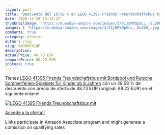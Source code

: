 ```yaml
---
layout: post
title: 'Descuento del 28.58 % en LEGO 41395 Friends Freundschaftsbus mit '
date: 2020-11-26 13:28:47
thumbnailImage: 'https://m.media-amazon.com/images/I/51jEMYQpSLL._SL200_.jpg'
images: [ 'https://m.media-amazon.com/images/I/51jEMYQpSLL._SL200_.jpg' ]
comments: true
category: ofertas
author: ring
slug: B07W5PX1QP
description:
actualPrice: 48.73 EUR
comparePrice: 68.23 EUR
inStock: true
---
```


Tienes [LEGO 41395 Friends Freundschaftsbus mit Bordpool und Rutsche  Sommerferien-Spielsets für Kinder ab 8 Jahren](https://www.amazon.de/dp/B07W5PX1QP/?tag=tolees0ca-21) con un 28.58 % de descuento con precio de oferta de 48.73 EUR (original: 68.23 EUR) en el siguiente enlace!

[![LEGO 41395 Friends Freundschaftsbus mit ](https://m.media-amazon.com/images/I/51jEMYQpSLL._SL200_.jpg)](https://www.amazon.de/dp/B07W5PX1QP/?tag=tolees0ca-21)

[Accede a la oferta!!](https://www.amazon.de/dp/B07W5PX1QP/?tag=tolees0ca-21)

Links participate in Amazon Associate program and might generate a comission on qualifying sales


